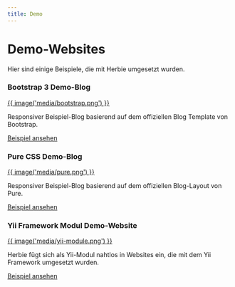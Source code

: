 ```yaml
---
title: Demo
---
```


# Demo-Websites

Hier sind einige Beispiele, die mit Herbie umgesetzt wurden.

<div class="demo first">
    <h3>Bootstrap 3 Demo-Blog</h3>
    <p><a href="http://demo.getherbie.org/bootstrap" target="_blank">{{ image('media/bootstrap.png') }}</a></p>
    <p>Responsiver Beispiel-Blog basierend auf dem offiziellen Blog Template von Bootstrap.</p>
    <p><a class="pure-button" href="http://demo.getherbie.org/bootstrap" target="_blank">Beispiel ansehen</a></p>
</div>

<div class="demo">
    <h3>Pure CSS Demo-Blog</h3>
    <p><a href="http://demo.getherbie.org/pure" target="_blank">{{ image('media/pure.png') }}</a></p>
    <p>Responsiver Beispiel-Blog basierend auf dem offiziellen Blog-Layout von Pure.</p>
    <p><a class="pure-button" href="http://demo.getherbie.org/pure" target="_blank">Beispiel ansehen</a></p>
</div>

<div class="demo">
    <h3>Yii Framework Modul Demo-Website</h3>
    <p><a href="http://demo.getherbie.org/yii" target="_blank">{{ image('media/yii-module.png') }}</a></p>
    <p>Herbie fügt sich als Yii-Modul nahtlos in Websites ein, die mit dem Yii Framework umgesetzt wurden.</p>
    <p><a class="pure-button" href="http://demo.getherbie.org/yii" target="_blank">Beispiel ansehen</a></p>
</div>